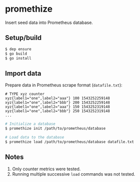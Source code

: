 # promethize

Insert seed data into Prometheus database.

## Setup/build

```bash
$ dep ensure
$ go build
$ go install
```

## Import data

Prepare data in Prometheus scrape format (`datafile.txt`):

```
# TYPE xyz counter
xyz{label1="one",label2="aaa"} 100 1543252259148
xyz{label1="one",label2="bbb"} 200 1543252259148
xyz{label1="one",label2="aaa"} 150 1543252319148
xyz{label1="one",label2="bbb"} 250 1543252319148
...
```

```bash
# Initialize a database
$ promethize init /path/to/prometheus/database

# Load data to the database
$ promethize load /path/to/prometheus/database datafile.txt
```

## Notes

1. Only counter metrics were tested.
2. Running multiple successive `load` commands was not tested.
